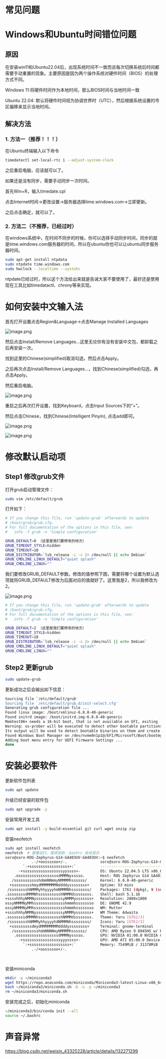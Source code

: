 # 常见问题

# Windows和Ubuntu时间错位问题

## 原因

在安装win11和Ubuntu22.04后，出现系统时间不一致而且每次切换系统后时间都需要手动重置的现象。主要原因是因为两个操作系统对硬件时间（BIOS）的处理方式不同。

Windows 11:将硬件时间作为本地时间，那么BIOS时间与当地时间一致

Ubuntu 22.04: 默认将硬件时间视为协调世界时（UTC），然后根据系统设置的市区偏移来显示当地时间。

## 解决方法

### 1. 方法一（推荐！！！）

在Ubuntu终端输入以下命令

```bash
timedatectl set-local-rtc 1 --adjust-system-clock
```

之后重启电脑，应该就可以了。

如果还是没有同步，需要手动同步一次时间。

首先Win+R，输入timedate.cpl

点击Internet时间→更改设置→服务器选择time.windows.com→立即更新。

之后点击确定，就可以了。

### 2. 方法二（不推荐，已经过时）

在windows系统中，在时间不同步的时候，你可以选择手动同步时间，同步的就是time.windows.com服务器的时间，所以在ubuntu你也可以让ubuntu同步服务器时间。

```bash
sudo apt-get install ntpdata
sudo ntpdate time.windows.com
sudo hwclock --localtime --systohc
```

ntpdate已经过时，所以这个方法给出来就是告诫大家不要使用了，最好还是使用现在工具比如timedatactl、chrony等来实现。

# 如何安装中文输入法

首先打开设置点击Region&Language→点击Manage Installed Languages

![image.png](../.assert/Ubuntu安装指南/常见问题/image1.png)

然后点击Install/Remove Languages…这里无论你有没有安装中文包，都卸载之后再安装一次。

找到这里的Chinese(simplified)取消勾选，然后点击Apply。

之后再次点击Install/Remove Languages…，找到Chinese(simplified)勾选，再点击Apply。

然后重启电脑。

![image.png](../.assert/Ubuntu安装指南/常见问题/image2.png)

重启之后再次打开设置，找到Keyboard，点击Input Sources下的“+”。

然后点击Chinese，找到Chinese(Intelligent Pinyin), 点击add即可。

![image.png](../.assert/Ubuntu安装指南/常见问题/image3.png)

![image.png](../.assert/Ubuntu安装指南/常见问题/image4.png)

# 修改默认启动项

## Step1 修改grub文件

打开grub启动管理文件：

```bash
sudo vim /etc/default/grub
```

打开如下：

```bash
# If you change this file, run 'update-grub' afterwards to update
# /boot/grub/grub.cfg.
# For full documentation of the options in this file, see:
#   info -f grub -n 'Simple configuration'

GRUB_DEFAULT=0 （这里是我们要修改的地方）
GRUB_TIMEOUT_STYLE=hidden
GRUB_TIMEOUT=10
GRUB_DISTRIBUTOR=`lsb_release -i -s 2> /dev/null || echo Debian`
GRUB_CMDLINE_LINUX_DEFAULT="quiet splash"
GRUB_CMDLINE_LINUX=""                               
```

我们要修改GRUB_DEFAULT参数。修改的值参照下图，需要将哪个设置为默认选项就将GRUB_DEFAULT修改为后面对应的值就好了。这里我是2，所以我修改为2。

![image.png](../.assert/Ubuntu安装指南/常见问题/image5.png)

```bash
# If you change this file, run 'update-grub' afterwards to update
# /boot/grub/grub.cfg.
# For full documentation of the options in this file, see:
#   info -f grub -n 'Simple configuration'

GRUB_DEFAULT=2 （这里是我们要修改的地方）
GRUB_TIMEOUT_STYLE=hidden
GRUB_TIMEOUT=10
GRUB_DISTRIBUTOR=`lsb_release -i -s 2> /dev/null || echo Debian`
GRUB_CMDLINE_LINUX_DEFAULT="quiet splash"
GRUB_CMDLINE_LINUX=""    
```

## Step2 更新grub

```bash
sudo update-grub
```

更新成功之后会输出如下信息：

```bash
Sourcing file `/etc/default/grub'
Sourcing file `/etc/default/grub.d/init-select.cfg'
Generating grub configuration file ...
Found linux image: /boot/vmlinuz-6.8.0-40-generic
Found initrd image: /boot/initrd.img-6.8.0-40-generic
Memtest86+ needs a 16-bit boot, that is not available on EFI, exiting
Warning: os-prober will be executed to detect other bootable partitions.
Its output will be used to detect bootable binaries on them and create new boot entries.
Found Windows Boot Manager on /dev/nvme0n1p1@/EFI/Microsoft/Boot/bootmgfw.efi
Adding boot menu entry for UEFI Firmware Settings ...
done
```

# 安装必要软件

更新软件包列表

```bash
sudo apt update
```

升级已经安装的软件包

```bash
sudo apt upgrade -y
```

安装常用开发工具

```bash
sudo apt install -y build-essential git curl wget unzip zip
```

安装neofetch

```bash
sudo apt install neofetch
neofetch  # 直接运行，或添加到 .bashrc 自动显示
sorx@sorx-ROG-Zephyrus-G14-GA403UV-GA403UV:~$ neofetch
            .-/+oossssoo+/-.               sorx@sorx-ROG-Zephyrus-G14-GA403UV-G 
        `:+ssssssssssssssssss+:`           ------------------------------------ 
      -+ssssssssssssssssssyyssss+-         OS: Ubuntu 22.04.5 LTS x86_64 
    .ossssssssssssssssssdMMMNysssso.       Host: ROG Zephyrus G14 GA403UV_GA403 
   /ssssssssssshdmmNNmmyNMMMMhssssss/      Kernel: 6.8.0-40-generic 
  +ssssssssshmydMMMMMMMNddddyssssssss+     Uptime: 53 mins 
 /sssssssshNMMMyhhyyyyhmNMMMNhssssssss/    Packages: 1761 (dpkg), 9 (snap) 
.ssssssssdMMMNhsssssssssshNMMMdssssssss.   Shell: bash 5.1.16 
+sssshhhyNMMNyssssssssssssyNMMMysssssss+   Resolution: 2880x1800 
ossyNMMMNyMMhsssssssssssssshmmmhssssssso   DE: GNOME 42.9 
ossyNMMMNyMMhsssssssssssssshmmmhssssssso   WM: Mutter 
+sssshhhyNMMNyssssssssssssyNMMMysssssss+   WM Theme: Adwaita 
.ssssssssdMMMNhsssssssssshNMMMdssssssss.   Theme: Yaru [GTK2/3] 
 /sssssssshNMMMyhhyyyyhdNMMMNhssssssss/    Icons: Yaru [GTK2/3] 
  +sssssssssdmydMMMMMMMMddddyssssssss+     Terminal: gnome-terminal 
   /ssssssssssshdmNNNNmyNMMMMhssssss/      CPU: AMD Ryzen 9 8945HS w/ Radeon 78 
    .ossssssssssssssssssdMMMNysssso.       GPU: NVIDIA 01:00.0 NVIDIA Corporati 
      -+sssssssssssssssssyyyssss+-         GPU: AMD ATI 65:00.0 Device 1900 
        `:+ssssssssssssssssss+:`           Memory: 7549MiB / 31378MiB 
            .-/+oossssoo+/-.
                                                                   
                                                                   
```

安装miniconda

```bash
mkdir -p ~/miniconda3
wget https://repo.anaconda.com/miniconda/Miniconda3-latest-Linux-x86_64.sh -O ~/miniconda3/miniconda.sh
bash ~/miniconda3/miniconda.sh -b -u -p ~/miniconda3
rm ~/miniconda3/miniconda.sh
```

安装完成之后，初始化miniconda

```bash
~/miniconda3/bin/conda init --all
source ~/.bashrc
```

# 声音异常

https://blog.csdn.net/weixin_43325228/article/details/132271299